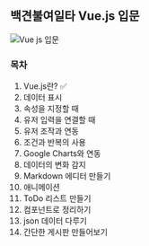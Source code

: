## 백견불여일타 Vue.js 입문
![Vue js 입문](https://user-images.githubusercontent.com/52479435/91760353-302a5780-ec0e-11ea-9442-0ca62e6c3516.jpg)
  
### 목차  
1. Vue.js란? :white_check_mark:
2. 데이터 표시
3. 속성을 지정할 때
4. 유저 입력을 연결할 때
5. 유저 조작과 연동
6. 조건과 반복의 사용
7. Google Charts와 연동
8. 데이터의 변화 감지
9. Markdown 에디터 만들기
10. 애니메이션
11. ToDo 리스트 만들기
12. 컴포넌트로 정리하기
13. json 데이터 다루기
14. 간단한 게시판 만들어보기